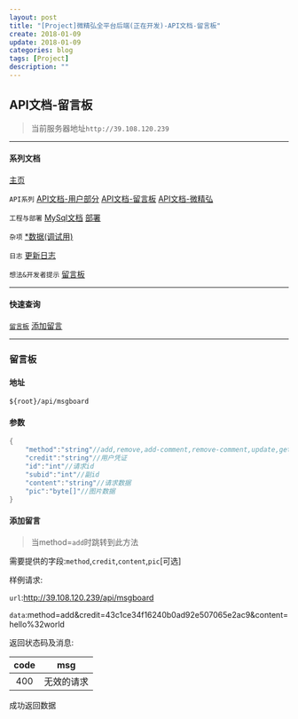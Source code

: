 ```yaml
---
layout: post
title: "[Project]微精弘全平台后端(正在开发)-API文档-留言板"
create: 2018-01-09
update: 2018-01-09
categories: blog
tags: [Project]
description: ""
---
```


## API文档-留言板

> 当前服务器地址`http://39.108.120.239`

-------

#### 系列文档

[主页](https://h1542462994.github.io/blog/2018/12/23/aspserver-index/)

`API系列` [API文档-用户部分](https://h1542462994.github.io/blog/2018/12/23/aspserver-api-user/)  [API文档-留言板](https://h1542462994.github.io/blog/2018/01/09/aspserver-api-msgboard/)   [API文档-微精弘](https://h1542462994.github.io/blog/2018/01/09/aspserver-api-wejh/)

`工程与部署` [MySql文档](https://h1542462994.github.io/blog/2018/12/23/aspserver-mysql/)  [部署](https://h1542462994.github.io/blog/2018/12/23/aspserver-deploy/)

`杂项` [*数据(调试用)](https://h1542462994.github.io/blog/2018/12/23/aspserver-data/)

`日志` [更新日志](https://h1542462994.github.io/blog/2019/01/09/aspserver-updatelog/)

`想法&开发者提示` [留言板](https://h1542462994.github.io/blog/2019/01/03/aspserver-msgboard/)

-------

#### 快速查询

[`留言板`](https://h1542462994.github.io/blog/2018/01/09/aspserver-api-msgboard/#留言板)  [添加留言](https://h1542462994.github.io/blog/2018/01/09/aspserver-api-msgboard/#添加留言)

-------

### 留言板

#### 地址

```
${root}/api/msgboard
```

#### 参数
```csharp
{
	"method":"string"//add,remove,add-comment,remove-comment,update,getnew,getupdateid
	"credit":"string"//用户凭证
	"id":"int"//请求id
	"subid":"int"//副id
	"content":"string"//请求数据
	"pic":"byte[]"//图片数据
}
```

#### 添加留言

> 当method=`add`时跳转到此方法

需要提供的字段:`method`,`credit`,`content`,`pic`[可选]

样例请求:

`url`:http://39.108.120.239/api/msgboard

`data`:method=add&credit=43c1ce34f16240b0ad92e507065e2ac9&content=hello%32world

返回状态码及消息:

| code | msg |
| :---: | --- |
| 400 | 无效的请求 |

成功返回数据

```